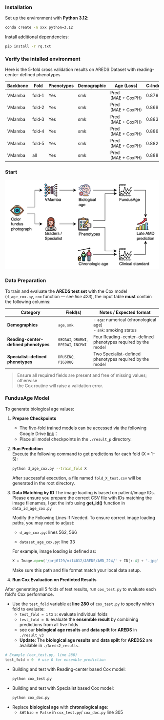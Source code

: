 ### Installation
Set up the environment with **Python 3.12**:
```bash
conda create -n xxx python=3.12
```
Install additional dependencies:
```bash
pip install -r rq.txt
```
###  Verify the intalled environment
Here is the 5-fold cross validation results on AREDS Dataset with reading-center-defined phenotypes

| Backbone | Fold   | Phenotypes | Demographic | Age (Loss)        | C‑Index |
|----------|--------|------------|-------------|-------------------|---------|
| VMamba   | fold‑1 | Yes        | smk         | Pred (MAE + CoxPH) | 0.878   |
| VMamba   | fold‑2 | Yes        | smk         | Pred (MAE + CoxPH) | 0.869   |
| VMamba   | fold‑3 | Yes        | smk         | Pred (MAE + CoxPH) | 0.883  |
| VMamba   | fold‑4 | Yes        | smk         | Pred (MAE + CoxPH) | 0.886   |
| VMamba   | fold‑5 | Yes        | smk         | Pred (MAE + CoxPH) | 0.882   |
| VMamba   | all    | Yes        | smk         | Pred (MAE + CoxPH) | 0.888   |
###  Start 
![Model Architecture](./Picture1.png)
### Data Preparation

To train and evaluate the **AREDS test set** with the Cox model  
(`d_age_cox.py`, `cox` function — see *line 423*), the input
table **must** contain the following columns:

| Category       | Field(s)                               | Notes / Expected format                    |
|----------------|----------------------------------------|-------------------------------------------|
| **Demographics** | `age`, `smk` | - `age`: numerical (chronological age)  <br>- `smk`: smoking status  <br>
| **Reading-center-defined phenotypes** | `GEOAWI`, `DRARWI`, `RPEDWI`, `INCPWI`| Four Reading-center-defined phenotypes required by the model |
| **Specialist-defined phenotypes** | `DRUSENQ`, `PIGDRUQ` | Two Specialist-defined phenotypes required by the model |
> Ensure all required fields are present and free of missing values; otherwise  
> the Cox routine will raise a validation error.

### FundusAge Model 

To generate biological age values:

1. **Prepare Checkpoints**
   - The five-fold trained models can be accessed via the following Google Drive [link](https://drive.google.com/drive/folders/1TaPMHPWmvKCJrQ9MzgXxj4ukN1mqvd1b?usp=drive_link)：
   - Place all model checkpoints in the `./result_p` directory.

2. **Run Prediction**  
   Execute the following command to get predictions for each fold (X = 1–5):

   ```bash
   python d_age_cox.py --train_fold X
   ```
   After successful execution, a file named `fold_X_test.csv` will be generated in the root directory.
3. **Data Matching by ID**
    The image loading is based on patient/image IDs. Please ensure you prepare the correct CSV file with IDs matching the image filenames, I get the info using **get_id()** function in `data_id_age_cox.py`

    Modify the Following Lines If Needed. To ensure correct image loading paths, you may need to adjust:

    - `d_age_cox.py`: lines 562, 566

    - `dataset_age_cox.py`: line 33

    For example, image loading is defined as:
    ```python
    X = Image.open('/prj0129/mil4012/AREDS/AMD_224/' + ID[:-4] + '.jpg')
    ```
    Make sure this path and file format match your local data setup.

4. **Run Cox Evaluation on Predicted Results**

After generating all 5 folds of test results, run `cox_test.py` to evaluate each fold's Cox performance.

- Use the `test_fold` variable at **line 280** of `cox_test.py` to specify which fold to evaluate:
  - `test_fold = 1` to `5`: evaluate individual folds
  - `test_fold = 0`: evaluate the **ensemble result** by combining predictions from all five folds
  - see our **biological age results** and **data spilt** for **AREDS** in `./result_v3`
  - **Update**: The **biological age results** and **data spilt** for **AREDS2** are available in `./Areds2_results`. 

```python
# Example (cox_test.py, line 280)
test_fold = 0  # use 0 for ensemble prediction
```
- Building and test with Reading-center based Cox model:
   ```python
   python cox_test.py
   ```
- Building and test with Specialist based Cox model:
   ```python
   python cox_doc.py
   ```
- Replace **biological age** with **chronological age**:
   - set `bio = False` in `cox_test.py`/ `cox_doc.py` line 305

